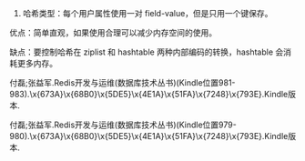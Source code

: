 1. 哈希类型：每个用户属性使用一对 field-value，但是只用一个键保存。

优点：简单直观，如果使用合理可以减少内存空间的使用。

缺点：要控制哈希在 ziplist 和 hashtable 两种内部编码的转换，hashtable 会消耗更多内存。

付磊;张益军.Redis开发与运维(数据库技术丛书)(Kindle位置981-983).\x{673A}\x{68B0}\x{5DE5}\x{4E1A}\x{51FA}\x{7248}\x{793E}.Kindle版本.

付磊;张益军.Redis开发与运维(数据库技术丛书)(Kindle位置979-980).\x{673A}\x{68B0}\x{5DE5}\x{4E1A}\x{51FA}\x{7248}\x{793E}.Kindle版本.
